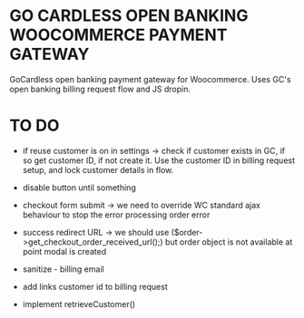 # GO CARDLESS OPEN BANKING WOOCOMMERCE PAYMENT GATEWAY

GoCardless open banking payment gateway for Woocommerce. Uses GC's open banking billing request flow and JS dropin.


# TO DO

- if reuse customer is on in settings -> check if customer exists in GC, if so get customer ID, if not create it. Use the customer ID in billing request setup, and lock customer details in flow.
- disable button until something
- checkout form submit -> we need to override WC standard ajax behaviour to stop the error processing order error
- success redirect URL -> we should use ($order->get_checkout_order_received_url();) but order object is not available at point modal is created
- sanitize - billing email


- add links customer id to billing request
- implement retrieveCustomer()